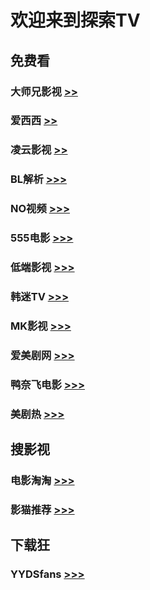 # 欢迎来到探索TV

## 免费看
### 大师兄影视 [>>](https://tv.ci)
### 爱西西 [>>](https://aixixi.vip)
### 凌云影视 [>>](https://www.lingyun.tv)
### BL解析 [>>>](https://vip.bljiex.cc)
### NO视频 [>>>](https://www.novipnoad.com)
### 555电影 [>>>](https://www.o8tv.com)
### 低端影视 [>>>](https://ddys.tv)
### 韩迷TV [>>>](https://www.hmtv.me)
### MK影视 [>>>](https://www.mkvdo.com)
### 爱美剧网 [>>>](https://www.mjw2020.com)
### 鸭奈飞电影 [>>>](https://yanetflix.com) 
### 美剧热 [>>>](https://meijure.com)


## 搜影视
### 电影淘淘 [>>>](https://www.dianyingtaotao.com)
### 影猫推荐 [>>>](https://www.mvcat.com)


## 下载狂
### YYDSfans [>>>](https://yyds.fans)

